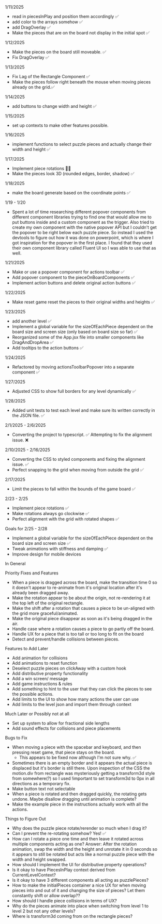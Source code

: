 1/11/2025

- read in piecesInPlay and position them accordingly ✅
- add color to the arrays somehow ✅
- add DragOverlay ✅
- Make the pieces that are on the board not display in the initial spot ✅

1/12/2025

- Make the pieces on the board still moveable. ✅
- Fix DragOverlay ✅

1/13/2025

- Fix Lag of the Rectangle Component ✅
- Make the pieces follow right beneath the mouse when moving pieces already on the grid.✅

1/14/2025

- add buttons to change width and height ✅

1/15/2025

- set up contexts to make other features possible.

1/16/2025

- implement functions to select puzzle pieces and actually change their width and height ✅

1/17/2025

- Implement piece rotations 😵‍💫
- Make the pieces look 3D (rounded edges, border, shadow) ✅

1/18/2025

- make the board generate based on the coordinate points ✅

1/19 - 1/20

- Spent a lot of time researching different popover components from different component libraries trying to find one that would allow me to put buttons inside and a custom component as the trigger. Also tried to create my own component with the native popover API but I couldn't get the popover to be right below each puzzle piece. So instead I used the devtools to figure out how it was done on powerpoint, which is where I got inspiration for the popover in the first place. I found that they used their own component library called Fluent UI so I was able to use that as well.

1/21/2025

- Make or use a popover component for actions toolbar ✅
- Add popover component to the pieceOnBoardComponents ✅
- Implement action buttons and delete original action buttons ✅

1/22/2025

- Make reset game reset the pieces to their original widths and heights ✅

1/23/2025

- add another level ✅
- Implement a global variable for the sizeOfEachPiece dependent on the board size and screen size (only based on board size so far) ✅
- Reorganized some of the App.jsx file into smaller components like DragAndDropArea ✅
- Add tooltips to the action buttons ✅

1/24/2025

- Refactored by moving actionsToolbarPopover into a separate component ✅

1/27/2025

- Adjusted CSS to show full borders for any level dynamically ✅

1/28/2025

- Added unit tests to test each level and make sure its written correctly in the JSON file. ✅

2/1/2025 - 2/6/2025

- Converting the project to typescript. ✅ Attempting to fix the alignment issue. ❌

2/10/2025 - 2/16/2025

- Converting the CSS to styled components and fixing the alignment issue. ✅
- Perfect snapping to the grid when moving from outside the grid ✅

2/17/2025

- Limit the pieces to fall within the bounds of the game board ✅

2/23 - 2/25

- Implement piece rotations ✅
- Make rotations always go clockwise ✅
- Perfect alignment with the grid with rotated shapes ✅

Goals for 2/25 - 2/28

- Implement a global variable for the sizeOfEachPiece dependent on the board size and screen size ✅
- Tweak animations with stiffness and damping ✅
- Improve design for mobile devices

In General

Priority Fixes and Features

- When a piece is dragged across the board, make the transition time 0 so it doesn't appear to re-animate from it's original location after it's already been dragged away.
- Make the rotation appear to be about the origin, not re-rendering it at the top left of the original rectangle.
- Make the shift after a rotation that causes a piece to be un-aligned with the grid more graceful/animated.
- Make the original piece disappear as soon as it's being dragged in the air.
- Handle case where a rotation causes a piece to go partly off the board.
- Handle UX for a piece that is too tall or too long to fit on the board
- Detect and prevent/handle collisions between pieces.

Features to Add Later

- Add animation for collisions
- Add animations to reset function
- Deselect puzzle pieces on clickAway with a custom hook
- Add distributive property functionality
- Add a win screen/ message
- Add game instructions & rules
- Add something to hint to the user that they can click the pieces to see the possible actions.
- Add limits to the UI to show how many actions the user can use
- Add limits to the level json and import them through context

Much Later or Possibly not at all

- Set up system to allow for fractional side lengths
- Add sound effects for collisions and piece placements

Bugs to Fix

- When moving a piece with the spacebar and keyboard, and then pressing reset game, that piece stays on the board.
  - This appears to be fixed now although I'm not sure why. ✅
- Sometimes there is an empty border and it appears the actual piece is displaced but it's border is still there. Upon inspection of the CSS the motion.div from rectangle was mysteriously getting a transform3d style from somewhere(?) so I used !important to set transform3d to 0px in all directions as a temporary fix.
- Make button text not selectable
- When a piece is rotated and then dragged quickly, the rotating gets undone. Maybe disallow dragging until animation is complete? 
- Make the example piece in the instructions actually work with all the actions. 

Things to Figure Out

- Why does the puzzle piece rotate/rerender so much when I drag it?
- Can I prevent the re-rotating somehow? Yes! ✅
- How can I rotate a piece one time and then leave it rotated across multiple components acting as one? Answer: After the rotation animation, swap the width and the height and unrotate it in 0 seconds so it appears to still be rotated but acts like a normal puzzle piece with the width and height swapped.
- How should I implement the UI for distributive property operations?
- Is it okay to have PiecesInPlay context derived from CurrentLevelContext?
- Is it okay to have 3 different components all acting as puzzlePieces?
- How to make the initialPieces container a nice UX for when moving pieces into and out of it and changing the size of pieces? Let them constantly shift or allow overlap??
- How should I handle piece collisions in terms of UX?
- Why do the pieces animate into place when switching from level 1 to level 2 but not any other levels?
- Where is transform3d coming from on the rectangle pieces?
